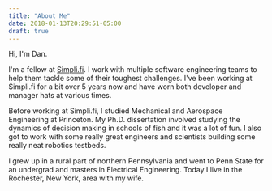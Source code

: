 ```yaml
---
title: "About Me"
date: 2018-01-13T20:29:51-05:00
draft: true
---
```


Hi, I'm Dan.

I'm a fellow at [Simpli.fi](https://simpli.fi).  I work with multiple software
engineering teams to help them tackle some of their toughest challenges.  I've
been working at Simpli.fi for a bit over 5 years now and have worn both
developer and manager hats at various times.

Before working at Simpli.fi, I studied Mechanical and Aerospace Engineering
at Princeton.  My Ph.D. dissertation involved studying the dynamics of decision
making in schools of fish and it was a lot of fun.  I also got to work with
some really great engineers and scientists building some really neat robotics
testbeds.

I grew up in a rural part of northern Pennsylvania and went to Penn State for
an undergrad and masters in Electrical Engineering.  Today I live in the
Rochester, New York, area with my wife.
